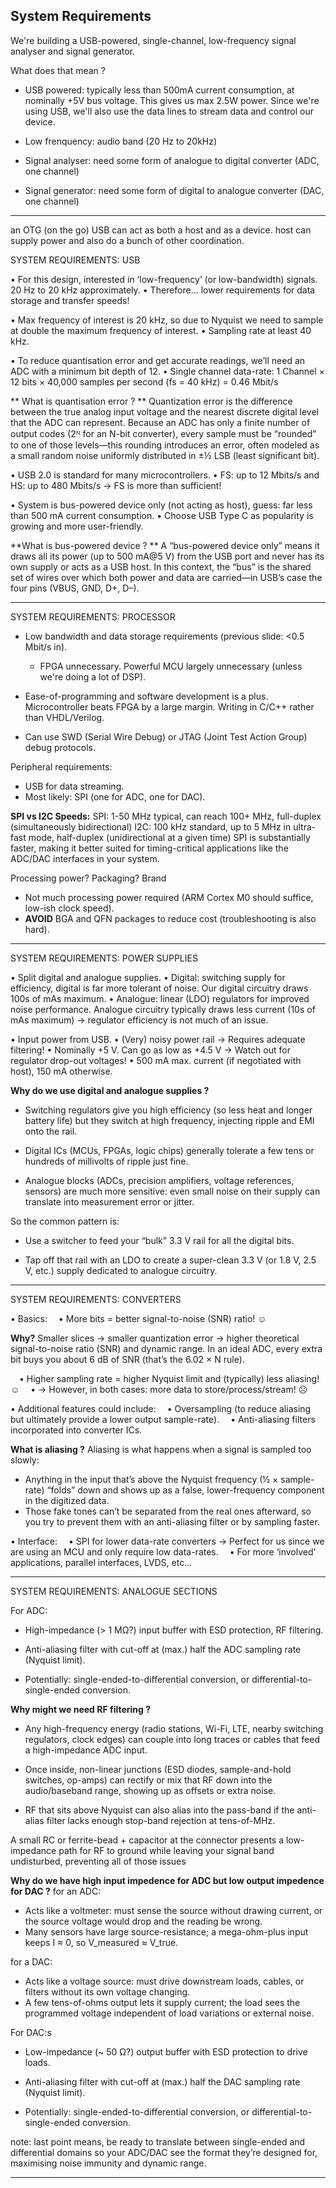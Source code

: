 

## System Requirements 

We're building a USB-powered, single-channel, low-frequency signal analyser and signal generator. 

What does that mean ? 

- USB powered: typically less than 500mA current consumption, at nominally +5V bus voltage. 
  This gives us max 2.5W power. Since we're using USB, we'll also use the data lines to stream data and control our device. 

- Low frenquency: audio band (20 Hz to 20kHz)

- Signal analyser: need some form of analogue to digital converter (ADC, one channel)

- Signal generator: need some form of digital to analogue converter (DAC, one channel)

-----------------------------------------------------------------------------------------------------------------------

an OTG (on the go) USB can act as both a host and as a device. host can supply power and also do a bunch of other coordination. 


SYSTEM REQUIREMENTS: USB

• For this design, interested in ‘low-frequency’ (or low-bandwidth) signals. 20 Hz to 20 kHz approximately.
  • Therefore… lower requirements for data storage and transfer speeds!

• Max frequency of interest is 20 kHz, so due to Nyquist we need to sample at double the maximum frequency of interest.
  • Sampling rate at least 40 kHz.

• To reduce quantisation error and get accurate readings, we’ll need an ADC with a minimum bit depth of 12.
  • Single channel data-rate: 1 Channel × 12 bits × 40,000 samples per second (fs = 40 kHz) = 0.46 Mbit/s

** What is quantisation error ? **
Quantization error is the difference between the true analog input voltage and the nearest discrete digital level that the ADC can represent. 
Because an ADC has only a finite number of output codes (2ᴺ for an N-bit converter), every sample must be “rounded” to one of those levels—this rounding introduces an error, 
often modeled as a small random noise uniformly distributed in ±½ LSB (least significant bit).

• USB 2.0 is standard for many microcontrollers.
  • FS: up to 12 Mbits/s and HS: up to 480 Mbits/s → FS is more than sufficient!

• System is bus-powered device only (not acting as host), guess: far less than 500 mA current consumption.
  • Choose USB Type C as popularity is growing and more user-friendly.

**What is bus-powered device ? **
A “bus-powered device only” means it draws all its power (up to 500 mA@5 V) from the USB port and never has its own supply or acts as a USB host.
In this context, the “bus” is the shared set of wires over which both power and data are carried—in USB’s case the four pins (VBUS, GND, D+, D–). 

-----------------------------------------------------------------------------------------------------------------------


SYSTEM REQUIREMENTS: PROCESSOR

- Low bandwidth and data storage requirements (previous slide: <0.5 Mbit/s in).
  - FPGA unnecessary. Powerful MCU largely unnecessary (unless we're doing a lot of DSP).

- Ease-of-programming and software development is a plus.
  Microcontroller beats FPGA by a large margin. Writing in C/C++ rather than VHDL/Verilog.
- Can use SWD (Serial Wire Debug) or JTAG (Joint Test Action Group) debug protocols.

Peripheral requirements:
- USB for data streaming.
- Most likely: SPI (one for ADC, one for DAC).

**SPI vs I2C Speeds:**
SPI: 1-50 MHz typical, can reach 100+ MHz, full-duplex (simultaneously bidirectional)
I2C: 100 kHz standard, up to 5 MHz in ultra-fast mode, half-duplex (unidirectional at a given time)
SPI is substantially faster, making it better suited for timing-critical applications like the ADC/DAC interfaces in your system.

Processing power? Packaging? Brand
- Not much processing power required (ARM Cortex M0 should suffice, low-ish clock speed).
- **AVOID** BGA and QFN packages to reduce cost (troubleshooting is also hard).
-----------------------------------------------------------------------------------------------------------------------


SYSTEM REQUIREMENTS: POWER SUPPLIES

• Split digital and analogue supplies.
  • Digital: switching supply for efficiency, digital is far more tolerant of noise. Our digital circuitry draws 100s of mAs maximum.
  • Analogue: linear (LDO) regulators for improved noise performance. Analogue circuitry typically draws less current (10s of mAs maximum) → regulator efficiency is not much of an issue.


• Input power from USB.
  • (Very) noisy power rail → Requires adequate filtering!
  • Nominally +5 V. Can go as low as +4.5 V → Watch out for regulator drop-out voltages!
  • 500 mA max. current (if negotiated with host), 150 mA otherwise.


**Why do we use digital and analogue supplies ?**

- Switching regulators give you high efficiency (so less heat and longer battery life) but they switch at high frequency, injecting ripple and EMI onto the rail.

- Digital ICs (MCUs, FPGAs, logic chips) generally tolerate a few tens or hundreds of millivolts of ripple just fine.

- Analogue blocks (ADCs, precision amplifiers, voltage references, sensors) are much more sensitive: even small noise on their supply can translate into measurement error or jitter.

So the common pattern is:

- Use a switcher to feed your “bulk” 3.3 V rail for all the digital bits.

- Tap off that rail with an LDO to create a super-clean 3.3 V (or 1.8 V, 2.5 V, etc.) supply dedicated to analogue circuitry.

-----------------------------------------------------------------------------------------------------------------------

SYSTEM REQUIREMENTS: CONVERTERS

• Basics:
 • More bits = better signal-to-noise (SNR) ratio! ☺

**Why?**
Smaller slices → smaller quantization error → higher theoretical signal-to-noise ratio (SNR) and dynamic range. 
In an ideal ADC, every extra bit buys you about 6 dB of SNR (that’s the 6.02 × N rule).

 • Higher sampling rate = higher Nyquist limit and (typically) less aliasing! ☺
 • → However, in both cases: more data to store/process/stream! ☹


• Additional features could include:
 • Oversampling (to reduce aliasing but ultimately provide a lower output sample-rate).
 • Anti-aliasing filters incorporated into converter ICs.

**What is aliasing ?**
Aliasing is what happens when a signal is sampled too slowly:
- Anything in the input that’s above the Nyquist frequency (½ × sample-rate) “folds” down and shows up as a false, lower-frequency component in the digitized data.
- Those fake tones can’t be separated from the real ones afterward, so you try to prevent them with an anti-aliasing filter or by sampling faster.

• Interface:
 • SPI for lower data-rate converters → Perfect for us since we are using an MCU and only require low data-rates.
 • For more ‘involved’ applications, parallel interfaces, LVDS, etc…

-----------------------------------------------------------------------------------------------------------------------

SYSTEM REQUIREMENTS: ANALOGUE SECTIONS

For ADC:
- High-impedance (> 1 MΩ?) input buffer with ESD protection, RF filtering.

- Anti-aliasing filter with cut-off at (max.) half the ADC sampling rate (Nyquist limit).

- Potentially: single-ended-to-differential conversion, or differential-to-single-ended conversion.


**Why might we need RF filtering ?**
- Any high-frequency energy (radio stations, Wi-Fi, LTE, nearby switching regulators, clock edges) can couple into long traces or cables that feed a high-impedance ADC input.

- Once inside, non-linear junctions (ESD diodes, sample-and-hold switches, op-amps) can rectify or mix that RF down into the audio/baseband range, showing up as offsets or extra noise.

- RF that sits above Nyquist can also alias into the pass-band if the anti-alias filter lacks enough stop-band rejection at tens-of-MHz.

A small RC or ferrite-bead + capacitor at the connector presents a low-impedance path for RF to ground while leaving your signal band undisturbed, preventing all of those issues


**Why do we have high input impedence for ADC but low output impedence for DAC ?**
for an ADC: 
- Acts like a voltmeter: must sense the source without drawing current, or the source voltage would drop and the reading be wrong.
- Many sensors have large source-resistance; a mega-ohm-plus input keeps I ≈ 0, so V_measured ≈ V_true​.

for a DAC: 
- Acts like a voltage source: must drive downstream loads, cables, or filters without its own voltage changing.
- A few tens-of-ohms output lets it supply current; the load sees the programmed voltage independent of load variations or external noise.


For DAC:s
- Low-impedance (~ 50 Ω?) output buffer with ESD protection to drive loads.

- Anti-aliasing filter with cut-off at (max.) half the DAC sampling rate (Nyquist limit).

- Potentially: single-ended-to-differential conversion, or differential-to-single-ended conversion.

note: last point means, be ready to translate between single-ended and differential domains so your ADC/DAC see the format they’re designed for, maximising noise immunity and dynamic range.

-----------------------------------------------------------------------------------------------------------------------

